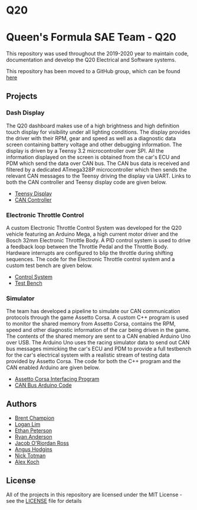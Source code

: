 # Q20
# Queen's Formula SAE Team - Q20

This repository was used throughout the 2019-2020 year to maintain code, documentation and develop the Q20 Electrical and Software systems. 

This repository has been moved to a GitHub group, which can be found [here](https://github.com/qfsae)

## Projects

### Dash Display
The Q20 dashboard makes use
of a high brightness and high definition touch display for visibility under all
lighting conditions. The display provides
the driver with their RPM, gear and speed as well as a diagnostic data screen
containing battery voltage and other debugging information. The display is
driven by a Teensy 3.2 microcontroller over SPI. All the information displayed
on the screen is obtained from the car's ECU and PDM which send the data over
CAN bus. The CAN bus data is received and filtered by a dedicated ATmega328P
microcontroller which then sends the relevant CAN messages to the Teensy driving
the display via UART. Links to both the CAN controller and Teensy display code
are given below.

- [Teensy Display](https://github.com/bchampp/Q20/tree/master/dash/dash-code-final)
- [CAN Controller](https://github.com/bchampp/Q20/tree/master/dash/dash-can/can-controller)

### Electronic Throttle Control
A custom Electronic Throttle Control System was developed for the Q20 vehicle featuring an Arduino Mega, a high current motor driver and the Bosch 32mm Electronic Throttle Body. A PID control system is used to drive a feedback loop between the Throttle Pedal and the Throttle Body. Hardware interrupts are configured to blip the throttle during shifting sequences. The code for the Electronic Throttle control system and a custom test bench are given below. 
- [Control System](https://github.com/bchampp/Q20/tree/master/electronic-throttle/control-system)
- [Test Bench](https://github.com/bchampp/Q20/tree/master/electronic-throttle/testbench)
### Simulator
The team has developed a pipeline to simulate our CAN communication protocols
through the game Assetto Corsa. A custom C++ program is used to monitor the
shared memory from Assetto Corsa, contains the RPM, speed and other diagnostic
information of the car being driven in the game. The contents of the shared
memory are sent to a CAN enabled Arduino Uno over USB. The Arduino Uno uses the
racing simulator data to send out CAN bus messages mimicking the car's ECU and
PDM to provide a full testbench for the car's electrical system with a realistic
stream of testing data provided by Assetto Corsa. The code for both the C++
program and the CAN enabled Arduino are given below.

- [Assetto Corsa Interfacing Program](https://github.com/bchampp/Q20/blob/master/simulator/sim-data/DataStream.cpp)
- [CAN Bus Arduino Code](https://github.com/bchampp/Q20/blob/master/simulator/sim-data/sim-data-arduino-v2/sim-data-arduino-v2.ino)

## Authors
- [Brent Champion](https://github.com/bchampp)
- [Logan Lim](https://github.com/llim1)
- [Ethan Peterson](https://github.com/ethanmpeterson)
- [Ryan Anderson](https://github.com/ryan-and)
- [Jacob O'Riordan Ross](https://github.com/JacobORiordanRoss)
- [Angus Hodgins](https://github.com/angushodgins)
- [Nick Totman](https://github.com/necm77)
- [Alex Koch](https://github.com/alexkoch14)

## License
All of the projects in this repository are licensed under the MIT License - see the [LICENSE](https://github.com/Q20/blob/master/LICENSE) file for details
